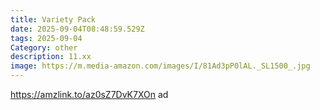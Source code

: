 ```yaml
---
title: Variety Pack
date: 2025-09-04T08:48:59.529Z
tags: 2025-09-04
Category: other
description: 11.xx
image: https://m.media-amazon.com/images/I/81Ad3pP0lAL._SL1500_.jpg
---
```

https://amzlink.to/az0sZ7DvK7XOn ad